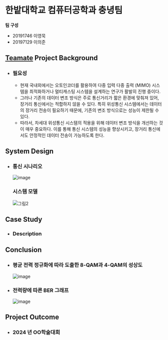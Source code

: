 # 한밭대학교 컴퓨터공학과 충녕팀

**팀 구성**
- 20191746 이영묵
- 20197129 이의준

## <u>Teamate</u> Project Background
- ### 필요성
  - 현재 국내외에서는 오토인코더를 활용하여 다중 입력 다중 출력 (MIMO) 시스템을 최적화하거나 멀티캐스팅 시스템을 설계하는 연구가 활발히 진행 중이다.
  - 그러나 기존의 데이터 변조 방식은 주로 통신거리가 짧은 환경에 맞춰져 있어, 장거리 통신에서는 적합하지 않을 수 있다. 특히 위성통신 시스템에서는 데이터의 장거리 전송이 필요하기 때문에, 기존의 변조 방식으로는 성능이 제한될 수 있다.
  - 따라서, 차세대 위성통신 시스템의 적용을 위해 데이터 변조 방식을 개선하는 것이 매우 중요하다. 이를 통해 통신 시스템의 성능을 향상시키고, 장거리 통신에서도 안정적인 데이터 전송이 가능하도록 한다. 
  
## System Design
  - ### 통신 시나리오
    ![image](https://github.com/user-attachments/assets/129ea41c-d587-4dc2-8a9d-279a8669fe5b) 
    ### 시스템 모델
    ![그림2](https://github.com/user-attachments/assets/b2faf2a8-9231-4bc2-86ec-af8a70906294)
    
## Case Study
  - ### Description
  
  
## Conclusion
  - ### 평균 전력 정규화에 따라 도출한 8-QAM과 4-QAM의 성상도
      ![image](https://github.com/user-attachments/assets/9ba98b29-645e-4c81-8a28-120406f81997)

  - ### 전력량에 따른 BER 그래프
      ![image](https://github.com/user-attachments/assets/a9f6f359-8fa7-494a-86a8-3fb2825b71d8)

  
## Project Outcome
- ### 2024 년 OO학술대회 
